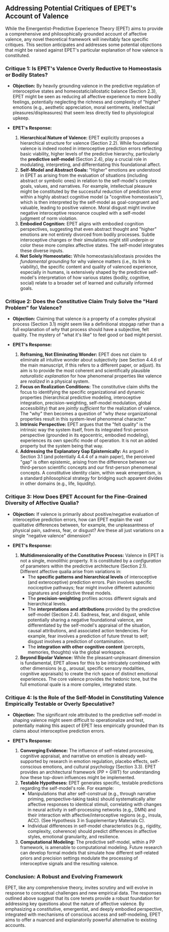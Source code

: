 ## Addressing Potential Critiques of EPET's Account of Valence

While the Emergentist-Predictive Experience Theory (EPET) aims to provide a comprehensive and philosophically grounded account of affective valence, any novel theoretical framework will inevitably face specific critiques. This section anticipates and addresses some potential objections that might be raised against EPET's particular explanation of how valence is constituted.

### Critique 1: Is EPET's Valence Overly Reductive to Homeostasis or Bodily States?

*   **Objection:** By heavily grounding valence in the predictive regulation of interoceptive states and homeostatic/allostatic balance (Section 2.3), EPET might be seen as reducing all affective experience to mere bodily feelings, potentially neglecting the richness and complexity of "higher" emotions (e.g., aesthetic appreciation, moral sentiments, intellectual pleasures/displeasures) that seem less directly tied to physiological upkeep.

*   **EPET's Response:**
    1.  **Hierarchical Nature of Valence:** EPET explicitly proposes a hierarchical structure for valence (Section 2.2). While foundational valence is indeed rooted in interoceptive prediction errors reflecting basic viability, higher levels of the predictive hierarchy, particularly the **predictive self-model** (Section 2.4), play a crucial role in modulating, interpreting, and differentiating this foundational affect.
    2.  **Self-Model and Abstract Goals:** "Higher" emotions are understood in EPET as arising from the evaluation of situations (including abstract or symbolic ones) in relation to the self-model's complex goals, values, and narratives. For example, intellectual pleasure might be constituted by the successful reduction of prediction error within a highly abstract cognitive model (a "cognitive homeostasis"), which is then interpreted by the self-model as goal-congruent and valuable, leading to positive valence. Moral disgust might involve negative interoceptive resonance coupled with a self-model judgment of norm violation.
    3.  **Embodied Cognition:** EPET aligns with embodied cognition perspectives, suggesting that even abstract thought and "higher" emotions are not entirely divorced from bodily processes. Subtle interoceptive changes or their simulations might still underpin or color these more complex affective states. The self-model integrates these diverse inputs.
    4.  **Not Solely Homeostatic:** While homeostasis/allostasis provides the *fundamental grounding* for why valence matters (i.e., its link to viability), the specific content and quality of valenced experience, especially in humans, is extensively shaped by the predictive self-model's interpretation of how various states (bodily, cognitive, social) relate to a broader set of learned and culturally informed goals.

### Critique 2: Does the Constitutive Claim Truly Solve the "Hard Problem" for Valence?

*   **Objection:** Claiming that valence *is* a property of a complex physical process (Section 3.1) might seem like a definitional stopgap rather than a full explanation of *why* that process should have a subjective, felt quality. The mystery of "what it's like" to feel good or bad might persist.

*   **EPET's Response:**
    1.  **Reframing, Not Eliminating Wonder:** EPET does not claim to eliminate all intuitive wonder about subjectivity (see Section 4.4.6 of the main manuscript, if this refers to a different paper, or adjust). Its aim is to provide the most coherent and scientifically plausible *naturalistic explanation* for how phenomenal properties like valence are *realized* in a physical system.
    2.  **Focus on Realization Conditions:** The constitutive claim shifts the focus to identifying the specific organizational and dynamic properties (hierarchical predictive modeling, interoceptive integration, precision-weighting, self-model modulation, global accessibility) that are *jointly sufficient* for the realization of valence. The "why" then becomes a question of "why *these* organizational properties result in this system-level phenomenal character."
    3.  **Intrinsic Perspective:** EPET argues that the "felt quality" is the intrinsic way the system itself, from its integrated first-person perspective (grounded in its egocentric, embodied modeling), experiences its own specific mode of operation. It is not an added property but the system being that way.
    4.  **Addressing the Explanatory Gap Epistemically:** As argued in Section 3.1 (and potentially 4.4.4 of a main paper), the perceived "gap" is often epistemic, arising from the difference between our third-person scientific concepts and our first-person phenomenal concepts. A constitutive identity claim, within weak emergentism, is a standard philosophical strategy for bridging such apparent divides in other domains (e.g., life, liquidity).

### Critique 3: How Does EPET Account for the Fine-Grained Diversity of Affective Qualia?

*   **Objection:** If valence is primarily about positive/negative evaluation of interoceptive prediction errors, how can EPET explain the vast qualitative differences between, for example, the unpleasantness of physical pain, sadness, fear, or disgust? Are these all just variations on a single "negative valence" dimension?

*   **EPET's Response:**
    1.  **Multidimensionality of the Constitutive Process:** Valence in EPET is not a single, monolithic property. It is constituted by a *configuration* of parameters within the predictive architecture (Section 2.1). Different affective qualia arise from variations in:
        *   The **specific patterns and hierarchical levels** of interoceptive (and exteroceptive) prediction errors. Pain involves specific nociceptive pathways; fear might involve different autonomic signatures and predictive threat models.
        *   The **precision-weighting** profiles across different signals and hierarchical levels.
        *   The **interpretations and attributions** provided by the predictive self-model (Section 2.4). Sadness, fear, and disgust, while potentially sharing a negative foundational valence, are differentiated by the self-model's appraisal of the situation, causal attributions, and associated action tendencies. For example, fear involves a prediction of future threat to self; disgust involves a prediction of contamination.
        *   The **integration with other cognitive content** (percepts, memories, thoughts) via the global workspace.
    2.  **Beyond Bipolar Valence:** While the pleasant-unpleasant dimension is fundamental, EPET allows for this to be intricately combined with other dimensions (e.g., arousal, specific sensory modalities, cognitive appraisals) to create the rich space of distinct emotional experiences. The core valence provides the hedonic tone, but the full emotional quale is a more complex, integrated state.

### Critique 4: Is the Role of the Self-Model in Constituting Valence Empirically Testable or Overly Speculative?

*   **Objection:** The significant role attributed to the predictive self-model in shaping valence might seem difficult to operationalize and test, potentially making this aspect of EPET less empirically grounded than its claims about interoceptive prediction errors.

*   **EPET's Response:**
    1.  **Converging Evidence:** The influence of self-related processing, cognitive appraisal, and narrative on emotion is already well-supported by research in emotion regulation, placebo effects, self-conscious emotions, and cultural psychology (Section 3.3). EPET provides an architectural framework (PP + GWT) for understanding *how* these top-down influences might be implemented.
    2.  **Testable Hypotheses:** EPET generates specific, testable predictions regarding the self-model's role. For example:
        *   Manipulations that alter self-construal (e.g., through narrative priming, perspective-taking tasks) should systematically alter affective responses to identical stimuli, correlating with changes in neural activity in self-processing networks (e.g., DMN) and their interaction with affective/interoceptive regions (e.g., insula, ACC). (See Hypothesis 3 in Supplementary Materials C).
        *   Individual differences in self-model characteristics (e.g., rigidity, complexity, coherence) should predict differences in affective styles, emotional granularity, and resilience.
    3.  **Computational Modeling:** The predictive self-model, within a PP framework, is amenable to computational modeling. Future research can develop formal models that simulate how different self-related priors and precision settings modulate the processing of interoceptive signals and the resulting valence.

### Conclusion: A Robust and Evolving Framework

EPET, like any comprehensive theory, invites scrutiny and will evolve in response to conceptual challenges and new empirical data. The responses outlined above suggest that its core tenets provide a robust foundation for addressing key questions about the nature of affective valence. By emphasizing a constitutive, emergentist, and deeply embodied perspective, integrated with mechanisms of conscious access and self-modeling, EPET aims to offer a nuanced and explanatorily powerful alternative to existing accounts.